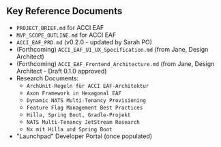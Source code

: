 ## Key Reference Documents

- `PROJECT_BRIEF.md` for ACCI EAF
- `MVP_SCOPE_OUTLINE.md` for ACCI EAF
- `ACCI_EAF_PRD.md` (v0.2.0 - updated by Sarah PO)
- (Forthcoming) `ACCI_EAF_UI_UX_Specification.md` (from Jane, Design Architect)
- (Forthcoming) `ACCI_EAF_Frontend_Architecture.md` (from Jane, Design Architect - Draft 0.1.0
  approved)
- Research Documents:
  - `ArchUnit-Regeln für ACCI EAF-Architektur`
  - `Axon Framework in Hexagonal EAF`
  - `Dynamic NATS Multi-Tenancy Provisioning`
  - `Feature Flag Management Best Practices`
  - `Hilla, Spring Boot, Gradle-Projekt`
  - `NATS Multi-Tenancy JetStream Research`
  - `Nx mit Hilla und Spring Boot`
- "Launchpad" Developer Portal (once populated)
